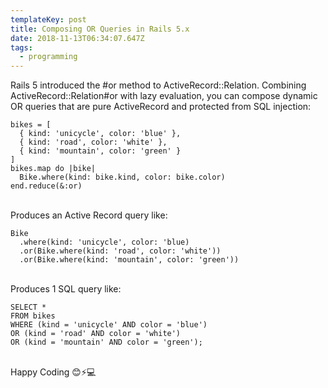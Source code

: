 ```yaml
---
templateKey: post
title: Composing OR Queries in Rails 5.x
date: 2018-11-13T06:34:07.647Z
tags:
  - programming
---
```

Rails 5 introduced the #or method to ActiveRecord::Relation. Combining ActiveRecord::Relation#or with lazy evaluation, you can compose dynamic OR queries that are pure ActiveRecord and protected from SQL injection:

```
bikes = [
  { kind: 'unicycle', color: 'blue' },
  { kind: 'road', color: 'white' },
  { kind: 'mountain', color: 'green' }
]
bikes.map do |bike|
  Bike.where(kind: bike.kind, color: bike.color)
end.reduce(&:or)
```

<br>
Produces an Active Record query like:

```
Bike
  .where(kind: 'unicycle', color: 'blue)
  .or(Bike.where(kind: 'road', color: 'white'))
  .or(Bike.where(kind: 'mountain', color: 'green'))
```
<br>
Produces 1 SQL query like:

```
SELECT *
FROM bikes
WHERE (kind = 'unicycle' AND color = 'blue')
OR (kind = 'road' AND color = 'white')
OR (kind = 'mountain' AND color = 'green');
```
<br>
Happy Coding 😊⚡️💻
